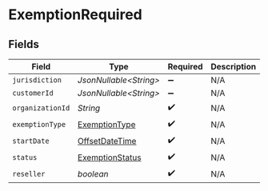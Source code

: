# ExemptionRequired


## Fields

| Field                                                                                     | Type                                                                                      | Required                                                                                  | Description                                                                               |
| ----------------------------------------------------------------------------------------- | ----------------------------------------------------------------------------------------- | ----------------------------------------------------------------------------------------- | ----------------------------------------------------------------------------------------- |
| `jurisdiction`                                                                            | *JsonNullable\<String>*                                                                   | :heavy_minus_sign:                                                                        | N/A                                                                                       |
| `customerId`                                                                              | *JsonNullable\<String>*                                                                   | :heavy_minus_sign:                                                                        | N/A                                                                                       |
| `organizationId`                                                                          | *String*                                                                                  | :heavy_check_mark:                                                                        | N/A                                                                                       |
| `exemptionType`                                                                           | [ExemptionType](../../models/components/ExemptionType.md)                                 | :heavy_check_mark:                                                                        | N/A                                                                                       |
| `startDate`                                                                               | [OffsetDateTime](https://docs.oracle.com/javase/8/docs/api/java/time/OffsetDateTime.html) | :heavy_check_mark:                                                                        | N/A                                                                                       |
| `status`                                                                                  | [ExemptionStatus](../../models/components/ExemptionStatus.md)                             | :heavy_check_mark:                                                                        | N/A                                                                                       |
| `reseller`                                                                                | *boolean*                                                                                 | :heavy_check_mark:                                                                        | N/A                                                                                       |